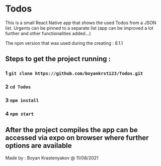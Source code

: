 # Todos 
This is a small React Native app that shows the used Todos from a JSON list. Urgents can be pinned to a separate list (app can be improved a lot further and other functionalities added...)  

The npm version that was used during the creating : 8.1.1

## Steps to get the project running : 

### 1 `git clone https://github.com/boyankrst123/Todos.git`

### 2 `cd Todos`

### 3 `npm install`

### 4 `npm start` 

## After the project compiles the app can be accessed via expo on browser where further options are available 

Made by : Boyan Krastenyakov @ 11/08/2021
